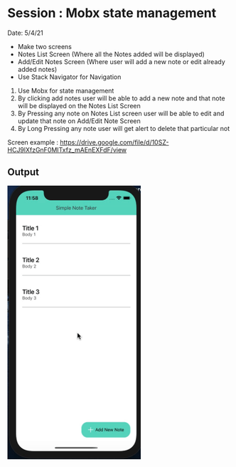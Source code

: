 # Session : Mobx state management

Date: 5/4/21

* Make two screens 
* Notes List Screen (Where all the Notes added will be displayed)
* Add/Edit Notes Screen (Where user will add a new note or edit already added notes)
* Use Stack Navigator for Navigation
  
1. Use Mobx for state management
2. By clicking add notes user will be able to add a new note and that note will be displayed on the Notes List Screen
3. By Pressing any note on Notes List screen user will be able to edit and update that note on Add/Edit Note Screen
4. By Long Pressing any note user will get alert to delete that particular not

Screen example : 
https://drive.google.com/file/d/10SZ-HCJ9lXfzGnF0MITxfz_mAEnEXFdF/view

## Output

<img src="./src/assets/output/output.gif" width="300px"></img>